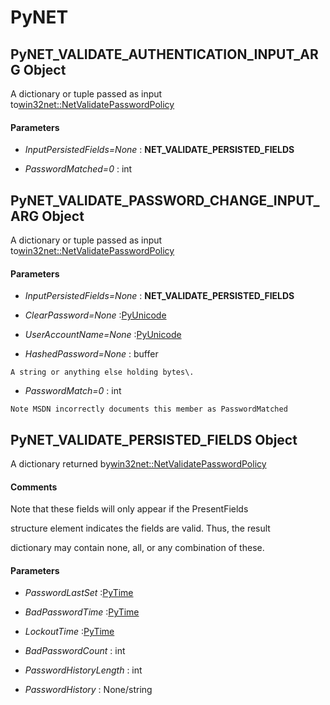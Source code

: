 # PyNET

## PyNET\_VALIDATE\_AUTHENTICATION\_INPUT\_ARG Object

A dictionary or tuple passed as input to[win32net::NetValidatePasswordPolicy](win32net.md#win32netnetvalidatepasswordpolicy)

#### Parameters


  -  *InputPersistedFields\=None* : **NET\_VALIDATE\_PERSISTED\_FIELDS** 

    

  -  *PasswordMatched\=0* : int

    

## PyNET\_VALIDATE\_PASSWORD\_CHANGE\_INPUT\_ARG Object

A dictionary or tuple passed as input to[win32net::NetValidatePasswordPolicy](win32net.md#win32netnetvalidatepasswordpolicy)

#### Parameters


  -  *InputPersistedFields\=None* : **NET\_VALIDATE\_PERSISTED\_FIELDS** 

    

  -  *ClearPassword\=None* :[PyUnicode](#pyunicode)

    

  -  *UserAccountName\=None* :[PyUnicode](#pyunicode)

    

  -  *HashedPassword\=None* : buffer

    A string or anything else holding bytes\.

  -  *PasswordMatch\=0* : int

    Note MSDN incorrectly documents this member as PasswordMatched

## PyNET\_VALIDATE\_PERSISTED\_FIELDS Object

A dictionary returned by[win32net::NetValidatePasswordPolicy](win32net.md#win32netnetvalidatepasswordpolicy)

#### Comments
Note that these fields will only appear if the PresentFields 

structure element indicates the fields are valid\.  Thus, the result 

dictionary may contain none, all, or any combination of these\.

#### Parameters


  -  *PasswordLastSet* :[PyTime](#pytime)

    

  -  *BadPasswordTime* :[PyTime](#pytime)

    

  -  *LockoutTime* :[PyTime](#pytime)

    

  -  *BadPasswordCount* : int

    

  -  *PasswordHistoryLength* : int

    

  -  *PasswordHistory* : None/string

    